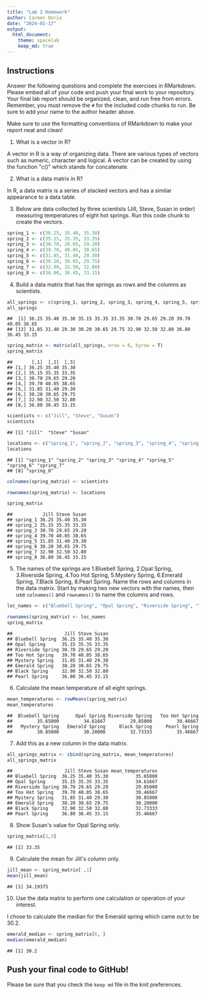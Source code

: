 ```yaml
---
title: "Lab 2 Homework"
author: Carmen Doria
date: "2024-01-17"
output:
  html_document: 
    theme: spacelab
    keep_md: true
---
```


## Instructions
Answer the following questions and complete the exercises in RMarkdown. Please embed all of your code and push your final work to your repository. Your final lab report should be organized, clean, and run free from errors. Remember, you must remove the `#` for the included code chunks to run. Be sure to add your name to the author header above.  

Make sure to use the formatting conventions of RMarkdown to make your report neat and clean!  

1. What is a vector in R?  

A vector in R is a way of organizing data. There are various types of vectors such as numeric, character and logical. A vector can be created by using the function "c()" which stands for concatenate. 

2. What is a data matrix in R?  

In R, a data matrix is a series of stacked vectors and has a similar appearance to a data table. 

3. Below are data collected by three scientists (Jill, Steve, Susan in order) measuring temperatures of eight hot springs. Run this code chunk to create the vectors.  

```r
spring_1 <- c(36.25, 35.40, 35.30)
spring_2 <- c(35.15, 35.35, 33.35)
spring_3 <- c(30.70, 29.65, 29.20)
spring_4 <- c(39.70, 40.05, 38.65)
spring_5 <- c(31.85, 31.40, 29.30)
spring_6 <- c(30.20, 30.65, 29.75)
spring_7 <- c(32.90, 32.50, 32.80)
spring_8 <- c(36.80, 36.45, 33.15)
```

4. Build a data matrix that has the springs as rows and the columns as scientists.  


```r
all_springs <- c(spring_1, spring_2, spring_3, spring_4, spring_5, spring_6, spring_7, spring_8)
all_springs
```

```
##  [1] 36.25 35.40 35.30 35.15 35.35 33.35 30.70 29.65 29.20 39.70 40.05 38.65
## [13] 31.85 31.40 29.30 30.20 30.65 29.75 32.90 32.50 32.80 36.80 36.45 33.15
```

```r
spring_matrix <- matrix(all_springs, nrow = 8, byrow = T)
spring_matrix
```

```
##       [,1]  [,2]  [,3]
## [1,] 36.25 35.40 35.30
## [2,] 35.15 35.35 33.35
## [3,] 30.70 29.65 29.20
## [4,] 39.70 40.05 38.65
## [5,] 31.85 31.40 29.30
## [6,] 30.20 30.65 29.75
## [7,] 32.90 32.50 32.80
## [8,] 36.80 36.45 33.15
```

```r
scientists <- c("Jill", "Steve", "Susan")
scientists
```

```
## [1] "Jill"  "Steve" "Susan"
```

```r
locations <- c("spring_1", "spring_2", "spring_3", "spring_4", "spring_5", "spring_6", "spring_7", "spring_8")
locations
```

```
## [1] "spring_1" "spring_2" "spring_3" "spring_4" "spring_5" "spring_6" "spring_7"
## [8] "spring_8"
```

```r
colnames(spring_matrix) <- scientists
```


```r
rownames(spring_matrix) <- locations
```


```r
spring_matrix
```

```
##           Jill Steve Susan
## spring_1 36.25 35.40 35.30
## spring_2 35.15 35.35 33.35
## spring_3 30.70 29.65 29.20
## spring_4 39.70 40.05 38.65
## spring_5 31.85 31.40 29.30
## spring_6 30.20 30.65 29.75
## spring_7 32.90 32.50 32.80
## spring_8 36.80 36.45 33.15
```


5. The names of the springs are 1.Bluebell Spring, 2.Opal Spring, 3.Riverside Spring, 4.Too Hot Spring, 5.Mystery Spring, 6.Emerald Spring, 7.Black Spring, 8.Pearl Spring. Name the rows and columns in the data matrix. Start by making two new vectors with the names, then use `colnames()` and `rownames()` to name the columns and rows.


```r
loc_names <- c("Bluebell Spring", "Opal Spring", "Riverside Spring", "Too Hot Spring", "Mystery Spring", "Emerald Spring", "Black Spring", "Pearl Spring")
```



```r
rownames(spring_matrix) <- loc_names
spring_matrix
```

```
##                   Jill Steve Susan
## Bluebell Spring  36.25 35.40 35.30
## Opal Spring      35.15 35.35 33.35
## Riverside Spring 30.70 29.65 29.20
## Too Hot Spring   39.70 40.05 38.65
## Mystery Spring   31.85 31.40 29.30
## Emerald Spring   30.20 30.65 29.75
## Black Spring     32.90 32.50 32.80
## Pearl Spring     36.80 36.45 33.15
```

6. Calculate the mean temperature of all eight springs.


```r
mean_temperatures <- rowMeans(spring_matrix)
mean_temperatures
```

```
##  Bluebell Spring      Opal Spring Riverside Spring   Too Hot Spring 
##         35.65000         34.61667         29.85000         39.46667 
##   Mystery Spring   Emerald Spring     Black Spring     Pearl Spring 
##         30.85000         30.20000         32.73333         35.46667
```


7. Add this as a new column in the data matrix.  



```r
all_springs_matrix <- cbind(spring_matrix, mean_temperatures)
all_springs_matrix
```

```
##                   Jill Steve Susan mean_temperatures
## Bluebell Spring  36.25 35.40 35.30          35.65000
## Opal Spring      35.15 35.35 33.35          34.61667
## Riverside Spring 30.70 29.65 29.20          29.85000
## Too Hot Spring   39.70 40.05 38.65          39.46667
## Mystery Spring   31.85 31.40 29.30          30.85000
## Emerald Spring   30.20 30.65 29.75          30.20000
## Black Spring     32.90 32.50 32.80          32.73333
## Pearl Spring     36.80 36.45 33.15          35.46667
```

8. Show Susan's value for Opal Spring only.



```r
spring_matrix[2,3]
```

```
## [1] 33.35
```

9. Calculate the mean for Jill's column only.  


```r
jill_mean <- spring_matrix[ ,1]
mean(jill_mean)
```

```
## [1] 34.19375
```

10. Use the data matrix to perform one calculation or operation of your interest.

I chose to calculate the median for the Emerald spring which came out to be 30.2. 


```r
emerald_median <- spring_matrix[6, ]
median(emerald_median)
```

```
## [1] 30.2
```

## Push your final code to GitHub!
Please be sure that you check the `keep md` file in the knit preferences.  
